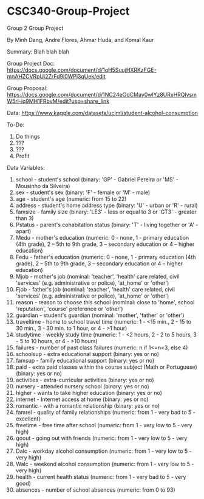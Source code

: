 # CSC340-Group-Project

Group 2 Group Project

By Minh Dang, Andre Flores, Ahmar Huda, and Komal Kaur


Summary:
Blah blah blah


Group Project Doc:
https://docs.google.com/document/d/1qH5SuujHXRKzFGE-mnAHZCVRpUi2ZrFd9i0WPj3qUek/edit

Group Proposal:
https://docs.google.com/document/d/1NC24eOdCMay0wlYz8URxHRQlvsmW5rl-iq9MH1FRbvM/edit?usp=share_link

Data:
https://www.kaggle.com/datasets/uciml/student-alcohol-consumption


To-Do:
1. Do things
2. ???
3. ???
4. Profit


Data Variables:
1.  school - student's school (binary: 'GP' - Gabriel Pereira or 'MS' - Mousinho da Silveira)
2.  sex - student's sex (binary: 'F' - female or 'M' - male)
3.  age - student's age (numeric: from 15 to 22)
4.  address - student's home address type (binary: 'U' - urban or 'R' - rural)
5.  famsize - family size (binary: 'LE3' - less or equal to 3 or 'GT3' - greater than 3)
6.  Pstatus - parent's cohabitation status (binary: 'T' - living together or 'A' - apart)
7.  Medu - mother's education (numeric: 0 - none, 1 - primary education (4th grade), 2 – 5th to 9th grade, 3 – secondary education or 4 – higher education)
8.  Fedu - father's education (numeric: 0 - none, 1 - primary education (4th grade), 2 – 5th to 9th grade, 3 – secondary education or 4 – higher education)
9.  Mjob - mother's job (nominal: 'teacher', 'health' care related, civil 'services' (e.g. administrative or police), 'at_home' or 'other')
10. Fjob - father's job (nominal: 'teacher', 'health' care related, civil 'services' (e.g. administrative or police), 'at_home' or 'other')
11. reason - reason to choose this school (nominal: close to 'home', school 'reputation', 'course' preference or 'other')
12. guardian - student's guardian (nominal: 'mother', 'father' or 'other')
13. traveltime - home to school travel time (numeric: 1 - <15 min., 2 - 15 to 30 min., 3 - 30 min. to 1 hour, or 4 - >1 hour)
14. studytime - weekly study time (numeric: 1 - <2 hours, 2 - 2 to 5 hours, 3 - 5 to 10 hours, or 4 - >10 hours)
15. failures - number of past class failures (numeric: n if 1<=n<3, else 4)
16. schoolsup - extra educational support (binary: yes or no)
17. famsup - family educational support (binary: yes or no)
18. paid - extra paid classes within the course subject (Math or Portuguese) (binary: yes or no)
19. activities - extra-curricular activities (binary: yes or no)
20. nursery - attended nursery school (binary: yes or no)
21. higher - wants to take higher education (binary: yes or no)
22. internet - Internet access at home (binary: yes or no)
23. romantic - with a romantic relationship (binary: yes or no)
24. famrel - quality of family relationships (numeric: from 1 - very bad to 5 - excellent)
25. freetime - free time after school (numeric: from 1 - very low to 5 - very high)
26. goout - going out with friends (numeric: from 1 - very low to 5 - very high)
27. Dalc - workday alcohol consumption (numeric: from 1 - very low to 5 - very high)
28. Walc - weekend alcohol consumption (numeric: from 1 - very low to 5 - very high)
29. health - current health status (numeric: from 1 - very bad to 5 - very good)
30. absences - number of school absences (numeric: from 0 to 93)
